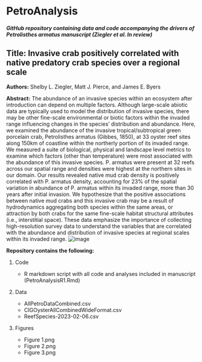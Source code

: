 # PetroAnalysis

##### GitHub repository containing data and code accompanying the drivers of Petrolisthes armatus manuscript (Ziegler et al. In review)

## Title: Invasive crab positively correlated with native predatory crab species over a regional scale

**Authors:** Shelby L. Ziegler, Matt J. Pierce, and James E. Byers

**Abstract:** The abundance of an invasive species within an ecosystem after introduction can depend on multiple factors. Although large-scale abiotic data are typically used to model the distribution of invasive species, there may be other fine-scale environmental or biotic factors within the invaded range influencing changes in the species’ distribution and abundance. Here, we examined the abundance of the invasive tropical/subtropical green porcelain crab, Petrolisthes armatus (Gibbes, 1850), at 33 oyster reef sites along 150km of coastline within the northerly portion of its invaded range. We measured a suite of biological, physical and landscape level metrics to examine which factors (other than temperature) were most associated with the abundance of this invasive species. P. armatus were present at 32 reefs across our spatial range and densities were highest at the northern sites in our domain. Our results revealed native mud crab density is positively correlated with P. armatus density, accounting for 23% of the spatial variation in abundance of P. armatus within its invaded range, more than 30 years after initial invasion. We hypothesize that the positive associations between native mud crabs and this invasive crab may be a result of hydrodynamics aggregating both species within the same areas, or attraction by both crabs for the same fine-scale habitat structural attributes (i.e., interstitial space). These data emphasize the importance of collecting high-resolution survey data to understand the variables that are correlated with the abundance and distribution of invasive species at regional scales within its invaded range. ![image](https://github.com/slziegler/PetroAnalysis/assets/13988762/264f1e82-da56-4f47-99f0-01a200ad5d6a)


**Repository contains the following:**

1. Code
   - R markdown script with all code and analyses included in manuscript (PetroAnalysisR1.Rmd)
   
2. Data
   - AllPetroDataCombined.csv
   - CIGOysterAllCombinedWideFormat.csv
   - ReefSpecies-2023-02-06.csv
   
3. Figures
   - Figure 1.png
   - Figure 2.png
   - Figure 3.png

   
